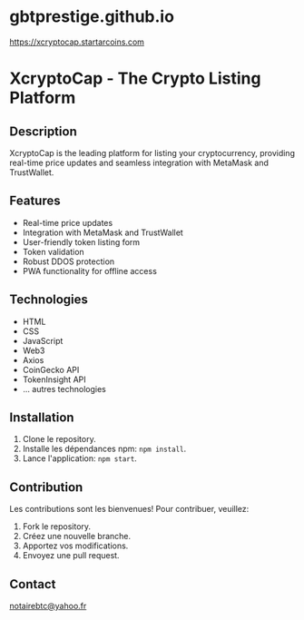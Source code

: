 # gbtprestige.github.io
https://xcryptocap.startarcoins.com

# XcryptoCap - The Crypto Listing Platform

## Description

XcryptoCap is the leading platform for listing your cryptocurrency, providing real-time price updates and seamless integration with MetaMask and TrustWallet.

## Features

* Real-time price updates
* Integration with MetaMask and TrustWallet
* User-friendly token listing form
* Token validation
* Robust DDOS protection 
* PWA functionality for offline access

## Technologies

* HTML
* CSS
* JavaScript
* Web3
* Axios
* CoinGecko API
* TokenInsight API
* ... autres technologies

## Installation

1. Clone le repository.
2. Installe les dépendances npm: `npm install`.
3. Lance l'application: `npm start`.

## Contribution

Les contributions sont les bienvenues! Pour contribuer, veuillez:

1. Fork le repository.
2. Créez une nouvelle branche.
3. Apportez vos modifications.
4. Envoyez une pull request.

## Contact

notairebtc@yahoo.fr
